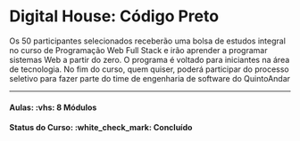 <h1>Digital House: Código Preto</h1>

<p>
Os 50 participantes selecionados receberão uma bolsa de estudos integral no curso de Programação Web Full Stack 
e irão aprender a programar sistemas Web a partir do zero. O programa é voltado para iniciantes na área de 
tecnologia. No fim do curso, quem quiser, poderá participar do processo seletivo para fazer parte do time de 
engenharia de software do QuintoAndar
</p>

<hr/>

<h4><b>Aulas:</b> :vhs: 8 Módulos</h4>
<h4><b>Status do Curso:</b> :white_check_mark: Concluído

